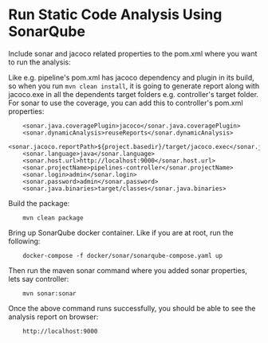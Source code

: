 # Run Static Code Analysis Using SonarQube

Include sonar and jacoco related properties to the pom.xml where you want to run the analysis:

Like e.g. pipeline's pom.xml has jacoco dependency and plugin in its build, so when you run `mvn clean install`,
it is going to generate report along with jacoco.exe in all the dependents target folders e.g. controller's target
folder. For sonar to use the coverage, you can add this to controller's pom.xml properties:

```
    <sonar.java.coveragePlugin>jacoco</sonar.java.coveragePlugin>
    <sonar.dynamicAnalysis>reuseReports</sonar.dynamicAnalysis>
    <sonar.jacoco.reportPath>${project.basedir}/target/jacoco.exec</sonar.jacoco.reportPath>
    <sonar.language>java</sonar.language>
    <sonar.host.url>http://localhost:9000</sonar.host.url>
    <sonar.projectName>pipelines-controller</sonar.projectName>
    <sonar.login>admin</sonar.login>
    <sonar.password>admin</sonar.password>
    <sonar.java.binaries>target/classes</sonar.java.binaries>
```
Build the package:

```
    mvn clean package
```

Bring up SonarQube docker container. Like if you are at root, run the following:

```
    docker-compose -f docker/sonar/sonarqube-compose.yaml up
```

Then run the maven sonar command where you added sonar properties, lets say controller:

```
    mvn sonar:sonar
```

Once the above command runs successfully, you should be able to see the analysis report on browser:

```
    http://localhost:9000
```